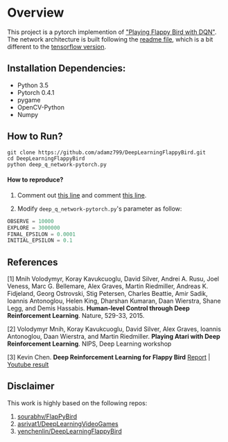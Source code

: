 # Overview
This project is a pytorch implemention of ["Playing Flappy Bird with DQN"](https://github.com/yenchenlin1994/DeepLearningFlappyBird.git). The network architecture is built following the [readme file](https://github.com/yenchenlin/DeepLearningFlappyBird/blob/master/README.md), which is a bit different to the [tensorflow version](https://github.com/yenchenlin/DeepLearningFlappyBird/blob/master/deep_q_network.py).

## Installation Dependencies:
* Python 3.5
* Pytorch 0.4.1
* pygame
* OpenCV-Python
* Numpy

## How to Run?
```
git clone https://github.com/adamz799/DeepLearningFlappyBird.git
cd DeepLearningFlappyBird
python deep_q_network-pytorch.py
```

#### How to reproduce?
1. Comment out [this line](https://github.com/adamz799/DeepLearningFlappyBird/blob/master/deep_q_network-pytorch.py#L225) and comment [this line](https://github.com/adamz799/DeepLearningFlappyBird/blob/master/deep_q_network-pytorch.py#L226).

2. Modify `deep_q_network-pytorch.py`'s parameter as follow:
```python
OBSERVE = 10000
EXPLORE = 3000000
FINAL_EPSILON = 0.0001
INITIAL_EPSILON = 0.1
```

## References

[1] Mnih Volodymyr, Koray Kavukcuoglu, David Silver, Andrei A. Rusu, Joel Veness, Marc G. Bellemare, Alex Graves, Martin Riedmiller, Andreas K. Fidjeland, Georg Ostrovski, Stig Petersen, Charles Beattie, Amir Sadik, Ioannis Antonoglou, Helen King, Dharshan Kumaran, Daan Wierstra, Shane Legg, and Demis Hassabis. **Human-level Control through Deep Reinforcement Learning**. Nature, 529-33, 2015.

[2] Volodymyr Mnih, Koray Kavukcuoglu, David Silver, Alex Graves, Ioannis Antonoglou, Daan Wierstra, and Martin Riedmiller. **Playing Atari with Deep Reinforcement Learning**. NIPS, Deep Learning workshop

[3] Kevin Chen. **Deep Reinforcement Learning for Flappy Bird** [Report](http://cs229.stanford.edu/proj2015/362_report.pdf) | [Youtube result](https://youtu.be/9WKBzTUsPKc)

## Disclaimer
This work is highly based on the following repos:

1. [sourabhv/FlapPyBird](https://github.com/sourabhv/FlapPyBird)
2. [asrivat1/DeepLearningVideoGames](https://github.com/asrivat1/DeepLearningVideoGames)
3. [yenchenlin/DeepLearningFlappyBird](https://github.com/yenchenlin/DeepLearningFlappyBird)

